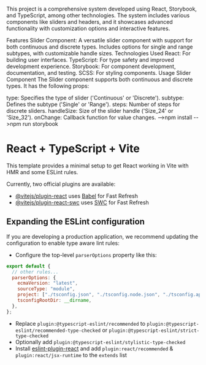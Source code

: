This project is a comprehensive system developed using React, Storybook, and TypeScript, among other technologies. The system includes various components like sliders and headers, and it showcases advanced functionality with customization options and interactive features.

Features
Slider Component: A versatile slider component with support for both continuous and discrete types. Includes options for single and range subtypes, with customizable handle sizes.
Technologies Used
React: For building user interfaces.
TypeScript: For type safety and improved development experience.
Storybook: For component development, documentation, and testing.
SCSS: For styling components.
Usage
Slider Component
The Slider component supports both continuous and discrete types. It has the following props:

type: Specifies the type of slider ('Continuous' or 'Discrete').
subtype: Defines the subtype ('Single' or 'Range').
steps: Number of steps for discrete sliders.
handleSize: Size of the slider handle ('Size_24' or 'Size_32').
onChange: Callback function for value changes.
-->npm install
-->npm run storybook

# React + TypeScript + Vite

This template provides a minimal setup to get React working in Vite with HMR and some ESLint rules.

Currently, two official plugins are available:

- [@vitejs/plugin-react](https://github.com/vitejs/vite-plugin-react/blob/main/packages/plugin-react/README.md) uses [Babel](https://babeljs.io/) for Fast Refresh
- [@vitejs/plugin-react-swc](https://github.com/vitejs/vite-plugin-react-swc) uses [SWC](https://swc.rs/) for Fast Refresh

## Expanding the ESLint configuration

If you are developing a production application, we recommend updating the configuration to enable type aware lint rules:

- Configure the top-level `parserOptions` property like this:

```js
export default {
  // other rules...
  parserOptions: {
    ecmaVersion: "latest",
    sourceType: "module",
    project: ["./tsconfig.json", "./tsconfig.node.json", "./tsconfig.app.json"],
    tsconfigRootDir: __dirname,
  },
};
```

- Replace `plugin:@typescript-eslint/recommended` to `plugin:@typescript-eslint/recommended-type-checked` or `plugin:@typescript-eslint/strict-type-checked`
- Optionally add `plugin:@typescript-eslint/stylistic-type-checked`
- Install [eslint-plugin-react](https://github.com/jsx-eslint/eslint-plugin-react) and add `plugin:react/recommended` & `plugin:react/jsx-runtime` to the `extends` list

